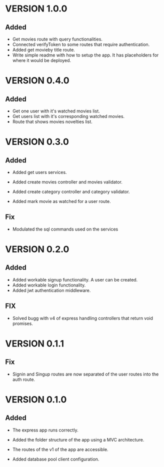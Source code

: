# VERSION 1.0.0

## Added

- Get movies route with query functionalities.
- Connected verifyToken to some routes that require authentication.
- Added get movieby title route.
- Write simple readme with how to setup the app. It has placeholders for where it would be deployed.

# VERSION 0.4.0

## Added

- Get one user with it's watched movies list.
- Get users list with it's corresponding watched movies.
- Route that shows movies novelties list.

# VERSION 0.3.0

## Added

- Added get users services.

- Added create movies controller and movies validator.
- Added create category controller and category validator.
- Added mark movie as watched for a user route.

## Fix

- Modulated the sql commands used on the services

# VERSION 0.2.0

## Added

- Added workable signup functionality. A user can be created.
- Added workable login functionality.
- Added jwt authentication middleware.

## FIX

- Solved bugg with v4 of express handling controllers that return void promises.

# VERSION 0.1.1

## Fix

- Signin and Singup routes are now separated of the user routes into the auth route.

# VERSION 0.1.0

## Added

- The express app runs correctly.

- Added the folder structure of the app using a MVC architecture.

- The routes of the v1 of the app are accessible.

- Added database pool client configuration.

